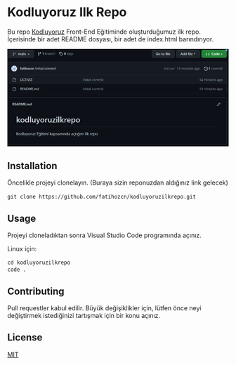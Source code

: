# Kodluyoruz Ilk Repo


Bu repo [Kodluyoruz](https://www.kodluyoruz.org/) Front-End Eğitiminde oluşturduğumuz ilk repo. İçerisinde bir adet README dosyası, bir adet de index.html barındırıyor.


![Kodluyoruz Logo](https://github.com/fatihozcn/kodluyoruzilkrepo/blob/main/repo.png)

## Installation


Öncelikle projeyi clonelayın. (Buraya sizin reponuzdan aldığınız link gelecek)

`git clone https://github.com/fatihozcn/kodluyoruzilkrepo.git`

## Usage
Projeyi cloneladıktan sonra Visual Studio Code programında açınız.

Linux için:

```
cd kodluyoruzilkrepo
code .  
```


## Contributing
Pull requestler kabul edilir. Büyük değişiklikler için, lütfen önce neyi değiştirmek istediğinizi tartışmak için bir konu açınız.

## License


[MIT](https://www.choosealicense.com/licenses/mit/)